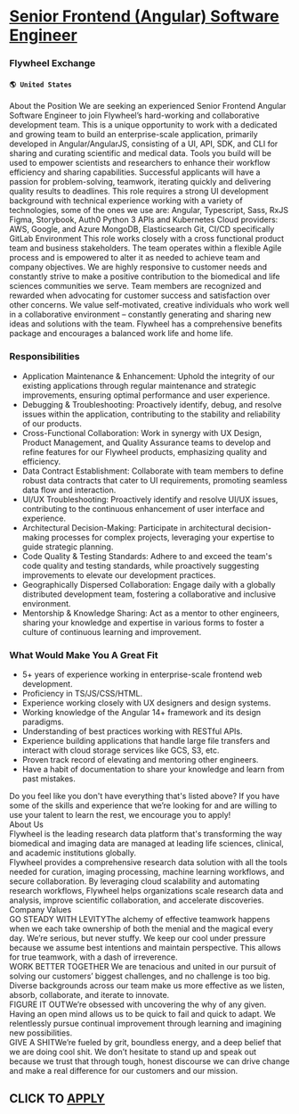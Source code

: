 # [Senior Frontend (Angular) Software Engineer](https://www.remotewlb.com/apply/senior-frontend-angular-software-engineer-80202)  
### Flywheel Exchange  
#### `🌎 United States`  
About the Position We are seeking an experienced Senior Frontend Angular Software Engineer to join Flywheel’s hard-working and collaborative development team. This is a unique opportunity to work with a dedicated and growing team to build an enterprise-scale application, primarily developed in Angular/AngularJS, consisting of a UI, API, SDK, and CLI for sharing and curating scientific and medical data. Tools you build will be used to empower scientists and researchers to enhance their workflow efficiency and sharing capabilities. Successful applicants will have a passion for problem-solving, teamwork, iterating quickly and delivering quality results to deadlines. This role requires a strong UI development background with technical experience working with a variety of technologies, some of the ones we use are: Angular, Typescript, Sass, RxJS Figma, Storybook, Auth0 Python 3 APIs and Kubernetes Cloud providers: AWS, Google, and Azure MongoDB, Elasticsearch Git, CI/CD specifically GitLab
Environment This role works closely with a cross functional product team and business stakeholders. The team operates within a flexible Agile process and is empowered to alter it as needed to achieve team and company objectives. We are highly responsive to customer needs and constantly strive to make a positive contribution to the biomedical and life sciences communities we serve. Team members are recognized and rewarded when advocating for customer success and satisfaction over other concerns. We value self-motivated, creative individuals who work well in a collaborative environment – constantly generating and sharing new ideas and solutions with the team. Flywheel has a comprehensive benefits package and encourages a balanced work life and home life.

### Responsibilities

  * Application Maintenance & Enhancement: Uphold the integrity of our existing applications through regular maintenance and strategic improvements, ensuring optimal performance and user experience. 
  * Debugging & Troubleshooting: Proactively identify, debug, and resolve issues within the application, contributing to the stability and reliability of our products. 
  * Cross-Functional Collaboration: Work in synergy with UX Design, Product Management, and Quality Assurance teams to develop and refine features for our Flywheel products, emphasizing quality and efficiency. 
  * Data Contract Establishment: Collaborate with team members to define robust data contracts that cater to UI requirements, promoting seamless data flow and interaction. 
  * UI/UX Troubleshooting: Proactively identify and resolve UI/UX issues, contributing to the continuous enhancement of user interface and experience. 
  * Architectural Decision-Making: Participate in architectural decision-making processes for complex projects, leveraging your expertise to guide strategic planning. 
  * Code Quality & Testing Standards: Adhere to and exceed the team's code quality and testing standards, while proactively suggesting improvements to elevate our development practices. 
  * Geographically Dispersed Collaboration: Engage daily with a globally distributed development team, fostering a collaborative and inclusive environment. 
  * Mentorship & Knowledge Sharing: Act as a mentor to other engineers, sharing your knowledge and expertise in various forms to foster a culture of continuous learning and improvement. 

### What Would Make You A Great Fit

  * 5+ years of experience working in enterprise-scale frontend web development. 
  * Proficiency in TS/JS/CSS/HTML. 
  * Experience working closely with UX designers and design systems. 
  * Working knowledge of the Angular 14+ framework and its design paradigms. 
  * Understanding of best practices working with RESTful APIs. 
  * Experience building applications that handle large file transfers and interact with cloud storage services like GCS, S3, etc. 
  * Proven track record of elevating and mentoring other engineers. 
  * Have a habit of documentation to share your knowledge and learn from past mistakes. 

Do you feel like you don't have everything that's listed above? If you have some of the skills and experience that we’re looking for and are willing to use your talent to learn the rest, we encourage you to apply!  
About Us  
Flywheel is the leading research data platform that's transforming the way biomedical and imaging data are managed at leading life sciences, clinical, and academic institutions globally.  
Flywheel provides a comprehensive research data solution with all the tools needed for curation, imaging processing, machine learning workflows, and secure collaboration. By leveraging cloud scalability and automating research workflows, Flywheel helps organizations scale research data and analysis, improve scientific collaboration, and accelerate discoveries.  
Company Values  
GO STEADY WITH LEVITYThe alchemy of effective teamwork happens when we each take ownership of both the menial and the magical every day. We’re serious, but never stuffy. We keep our cool under pressure because we assume best intentions and maintain perspective. This allows for true teamwork, with a dash of irreverence.  
WORK BETTER TOGETHER We are tenacious and united in our pursuit of solving our customers’ biggest challenges, and no challenge is too big. Diverse backgrounds across our team make us more effective as we listen, absorb, collaborate, and iterate to innovate.  
FIGURE IT OUTWe’re obsessed with uncovering the why of any given. Having an open mind allows us to be quick to fail and quick to adapt. We relentlessly pursue continual improvement through learning and imagining new possibilities.  
GIVE A SHITWe’re fueled by grit, boundless energy, and a deep belief that we are doing cool shit. We don’t hesitate to stand up and speak out because we trust that through tough, honest discourse we can drive change and make a real difference for our customers and our mission.  
  
  
## CLICK TO [APPLY](https://www.remotewlb.com/apply/senior-frontend-angular-software-engineer-80202)

